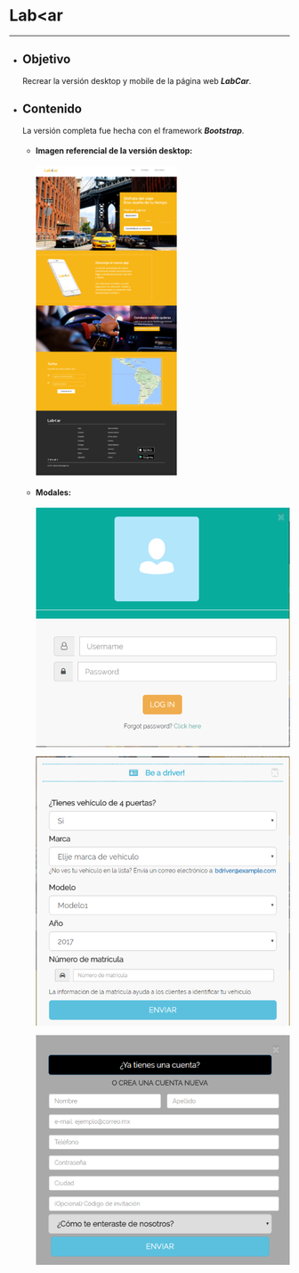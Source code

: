 # **Lab<ar**
-------

- ## **Objetivo**

    Recrear la versión desktop y mobile de la página web ***LabCar***.

- ## **Contenido**

    La versión completa fue hecha con el framework ***Bootstrap***.

    - #### **Imagen referencial de la versión desktop:**
    
        ![](assets/images/labcar-original.png)

    

    - #### **Modales:**

      ![](assets/images/modal1.png)

      ![](assets/images/modal2.png)

      ![](assets/images/modal3.png)
